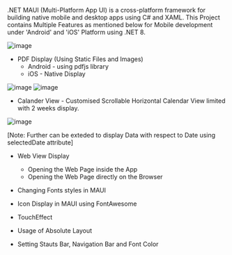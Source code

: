 .NET MAUI (Multi-Platform App UI) is a cross-platform framework for building native mobile and desktop apps using C# and XAML.
This Project contains Multiple Features as mentioned below for Mobile development under 'Android' and 'iOS' Platform using .NET 8.

![image](https://github.com/JennyJoseph777/MAUI/assets/39948889/0bca30e3-256f-4977-9030-2fad7b6b4110)

- PDF Display (Using Static Files and Images)
   - Android - using pdfjs library
   - iOS - Native Display

 ![image](https://github.com/JennyJoseph777/MAUI/assets/39948889/190388b7-eb6b-408b-963c-ca466b120f25)                  ![image](https://github.com/JennyJoseph777/MAUI/assets/39948889/58e45351-bb22-4684-ae78-5284a15618f1)
  
- Calander View - Customised Scrollable Horizontal Calendar View limited with 2 weeks display.

![image](https://github.com/JennyJoseph777/MAUI/assets/39948889/2e774ef5-0029-401f-ae45-e2d999f3ec0c)

[Note: Further can be exteded to display Data with respect to Date using selectedDate attribute]

- Web View Display 
   - Opening the Web Page inside the App
   - Opening the Web Page directly on the Browser

- Changing Fonts styles in MAUI 

- Icon Display in MAUI using FontAwesome

- TouchEffect

- Usage of Absolute Layout

- Setting Stauts Bar, Navigation Bar and Font Color
